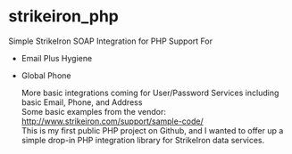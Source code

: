 # strikeiron_php
Simple StrikeIron SOAP Integration for PHP 
Support For 
* Email Plus Hygiene
* Global Phone    
  
  More basic integrations coming for User/Password Services including basic Email, Phone, and Address  
Some basic examples from the vendor: http://www.strikeiron.com/support/sample-code/  
This is my first public PHP project on Github, and I wanted to offer up a simple drop-in PHP integration library for StrikeIron data services.
